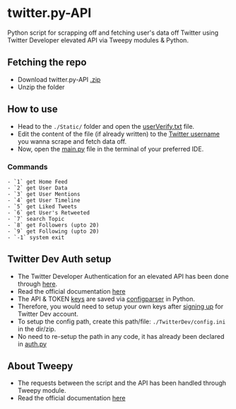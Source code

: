 # twitter.py-API
Python script for scrapping off and fetching user's data off Twitter using Twitter Developer elevated API via Tweepy modules & Python.

## Fetching the repo
 - Download twitter.py-API [.zip](https://github.com/kxnyshk/twitter.py-API/archive/refs/heads/master.zip)
 - Unzip the folder

## How to use
 - Head to the `./Static/` folder and open the [userVerify.txt](https://github.com/kxnyshk/twitter.py-API/blob/master/Static/userVerify.txt) file.
 - Edit the content of the file (if already written) to the [Twitter username](https://help.twitter.com/en/managing-your-account/twitter-username-rules) you wanna scrape and fetch data off.
 - Now, open the [main.py](https://github.com/kxnyshk/twitter.py-API/blob/master/main.py) file in the terminal of your preferred IDE.

  ### Commands
    - `1` get Home Feed
    - `2` get User Data
    - `3` get User Mentions
    - `4` get User Timeline
    - `5` get Liked Tweets
    - `6` get User's Retweeted
    - `7` search Topic
    - `8` get Followers (upto 20)
    - `9` get Following (upto 20)
    - `-1` system exit
    
## Twitter Dev Auth setup
 - The Twitter Developer Authentication for an elevated API has been done through [here](https://developer.twitter.com/en/products/twitter-api).
 - Read the official documentation [here](https://developer.twitter.com/en/docs)
 - The API & TOKEN [keys](https://developer.twitter.com/en/docs/twitter-api/getting-started/getting-access-to-the-twitter-api#:~:text=API%20Key%20and%20Secret%3A%20Essentially,Tokens%20or%20App%20Access%20Token.) are saved via [configparser](https://docs.python.org/3/library/configparser.html) in Python.
 - Therefore, you would need to setup your own keys after [signing up](https://developer.twitter.com/en/portal/petition/essential/basic-info) for Twitter Dev account.
 - To setup the config path, create this path/file: `./TwitterDev/config.ini` in the dir/zip.
 - No need to re-setup the path in any code, it has already been declared in [auth.py](https://github.com/kxnyshk/twitter.py-API/blob/master/auth.py)

## About Tweepy
 - The requests between the script and the API has been handled through Tweepy module.
 - Read the official documentation [here](https://docs.tweepy.org/en/stable/)
